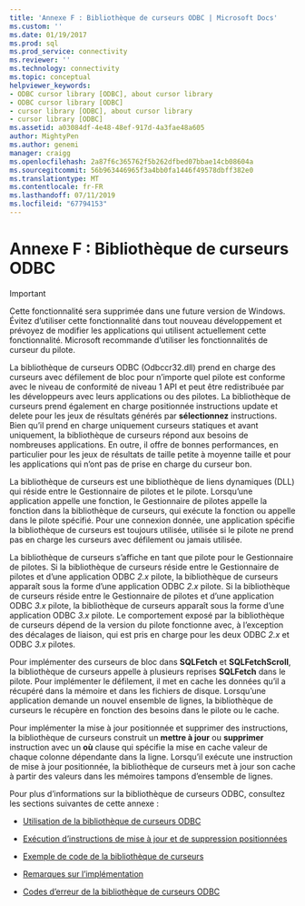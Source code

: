 ```yaml
---
title: 'Annexe F : Bibliothèque de curseurs ODBC | Microsoft Docs'
ms.custom: ''
ms.date: 01/19/2017
ms.prod: sql
ms.prod_service: connectivity
ms.reviewer: ''
ms.technology: connectivity
ms.topic: conceptual
helpviewer_keywords:
- ODBC cursor library [ODBC], about cursor library
- ODBC cursor library [ODBC]
- cursor library [ODBC], about cursor library
- cursor library [ODBC]
ms.assetid: a03084df-4e48-48ef-917d-4a3fae48a605
author: MightyPen
ms.author: genemi
manager: craigg
ms.openlocfilehash: 2a87f6c365762f5b262dfbed07bbae14cb08604a
ms.sourcegitcommit: 56b963446965f3a4bb0fa1446f49578dbff382e0
ms.translationtype: MT
ms.contentlocale: fr-FR
ms.lasthandoff: 07/11/2019
ms.locfileid: "67794153"
---
```

# <a name="appendix-f-odbc-cursor-library"></a>Annexe F : Bibliothèque de curseurs ODBC
> [!IMPORTANT]  
>  Cette fonctionnalité sera supprimée dans une future version de Windows. Évitez d’utiliser cette fonctionnalité dans tout nouveau développement et prévoyez de modifier les applications qui utilisent actuellement cette fonctionnalité. Microsoft recommande d’utiliser les fonctionnalités de curseur du pilote.  
  
 La bibliothèque de curseurs ODBC (Odbccr32.dll) prend en charge des curseurs avec défilement de bloc pour n’importe quel pilote est conforme avec le niveau de conformité de niveau 1 API et peut être redistribuée par les développeurs avec leurs applications ou des pilotes. La bibliothèque de curseurs prend également en charge positionnée instructions update et delete pour les jeux de résultats générés par **sélectionnez** instructions. Bien qu’il prend en charge uniquement curseurs statiques et avant uniquement, la bibliothèque de curseurs répond aux besoins de nombreuses applications. En outre, il offre de bonnes performances, en particulier pour les jeux de résultats de taille petite à moyenne taille et pour les applications qui n’ont pas de prise en charge du curseur bon.  
  
 La bibliothèque de curseurs est une bibliothèque de liens dynamiques (DLL) qui réside entre le Gestionnaire de pilotes et le pilote. Lorsqu’une application appelle une fonction, le Gestionnaire de pilotes appelle la fonction dans la bibliothèque de curseurs, qui exécute la fonction ou appelle dans le pilote spécifié. Pour une connexion donnée, une application spécifie la bibliothèque de curseurs est toujours utilisée, utilisée si le pilote ne prend pas en charge les curseurs avec défilement ou jamais utilisée.  
  
 La bibliothèque de curseurs s’affiche en tant que pilote pour le Gestionnaire de pilotes. Si la bibliothèque de curseurs réside entre le Gestionnaire de pilotes et d’une application ODBC *2.x* pilote, la bibliothèque de curseurs apparaît sous la forme d’une application ODBC *2.x* pilote. Si la bibliothèque de curseurs réside entre le Gestionnaire de pilotes et d’une application ODBC *3.x* pilote, la bibliothèque de curseurs apparaît sous la forme d’une application ODBC *3.x* pilote. Le comportement exposé par la bibliothèque de curseurs dépend de la version du pilote fonctionne avec, à l’exception des décalages de liaison, qui est pris en charge pour les deux ODBC *2.x* et ODBC *3.x* pilotes.  
  
 Pour implémenter des curseurs de bloc dans **SQLFetch** et **SQLFetchScroll**, la bibliothèque de curseurs appelle à plusieurs reprises **SQLFetch** dans le pilote. Pour implémenter le défilement, il met en cache les données qu’il a récupéré dans la mémoire et dans les fichiers de disque. Lorsqu’une application demande un nouvel ensemble de lignes, la bibliothèque de curseurs le récupère en fonction des besoins dans le pilote ou le cache.  
  
 Pour implémenter la mise à jour positionnée et supprimer des instructions, la bibliothèque de curseurs construit un **mettre à jour** ou **supprimer** instruction avec un **où** clause qui spécifie la mise en cache valeur de chaque colonne dépendante dans la ligne. Lorsqu’il exécute une instruction de mise à jour positionnée, la bibliothèque de curseurs met à jour son cache à partir des valeurs dans les mémoires tampons d’ensemble de lignes.  
  
 Pour plus d’informations sur la bibliothèque de curseurs ODBC, consultez les sections suivantes de cette annexe :  
  
-   [Utilisation de la bibliothèque de curseurs ODBC](../../../odbc/reference/appendixes/using-the-odbc-cursor-library.md)  
  
-   [Exécution d’instructions de mise à jour et de suppression positionnées](../../../odbc/reference/appendixes/executing-positioned-update-and-delete-statements.md)  
  
-   [Exemple de code de la bibliothèque de curseurs](../../../odbc/reference/appendixes/cursor-library-code-example.md)  
  
-   [Remarques sur l’implémentation](../../../odbc/reference/appendixes/implementation-notes.md)  
  
-   [Codes d’erreur de la bibliothèque de curseurs ODBC](../../../odbc/reference/appendixes/odbc-cursor-library-error-codes.md)
